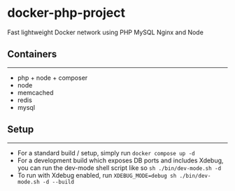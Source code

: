 # docker-php-project
Fast lightweight Docker network using PHP MySQL Nginx and Node

## Containers
------------
- php + node + composer
- node
- memcached
- redis
- mysql

## Setup
------------

* For a standard build / setup, simply run
  ```docker compose up -d ```
* For a development build which exposes DB ports and includes Xdebug, you can run the dev-mode shell script like so
  ```sh ./bin/dev-mode.sh -d```
* To run with Xdebug enabled, run
  ```XDEBUG_MODE=debug sh ./bin/dev-mode.sh -d --build```

